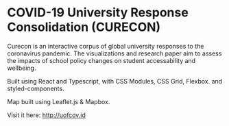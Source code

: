 # COVID-19 University Response Consolidation (CURECON)
Curecon is an interactive corpus of global university responses to the coronavirus pandemic. The visualizations and research paper aim to assess the impacts of school policy changes on student accessability and wellbeing. 

Built using React and Typescript, with CSS Modules, CSS Grid, Flexbox. and styled-components.

Map built using Leaflet.js & Mapbox. 

Visit it here: http://uofcov.id
